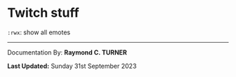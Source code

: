 # Twitch stuff
`:rwx`: show all emotes






---

Documentation By: **Raymond C. TURNER**

**Last Updated:** Sunday 31st September 2023